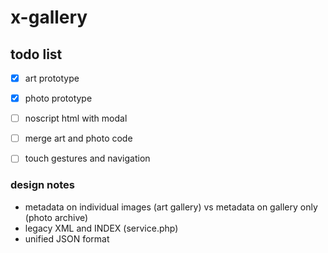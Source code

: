 # x-gallery

## todo list
- [X] art prototype
- [X] photo prototype
- [ ] noscript html with modal
- [ ] merge art and photo code
- [ ] touch gestures and navigation


### design notes

+ metadata on individual images (art gallery) vs metadata on gallery only (photo archive)
+ legacy XML and INDEX (service.php)
+ unified JSON format 
